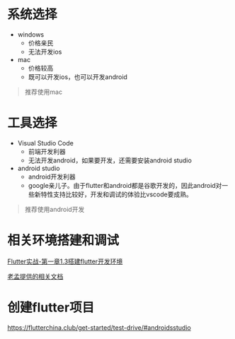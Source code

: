 <!--
 * @Author: Li Ping
 * @Date: 2021-02-06 17:21:02
 * @LastEditors: Li Ping
 * @LastEditTime: 2021-02-06 21:24:53
-->
# 系统选择
  - windows 
    * 价格亲民
    * 无法开发ios
  - mac
    * 价格较高
    * 既可以开发ios，也可以开发android
  > 推荐使用mac

# 工具选择
  - Visual Studio Code
    * 前端开发利器
    * 无法开发android，如果要开发，还需要安装android studio
  - android studio
    * android开发利器
    * google亲儿子。由于flutter和android都是谷歌开发的，因此android对一些新特性支持比较好，开发和调试的体验比vscode要成熟。
  > 推荐使用android开发

# 相关环境搭建和调试
[Flutter实战-第一章1.3搭建flutter开发环境](https://book.flutterchina.club/chapter1/install_flutter.html)    

[老孟提供的相关文档](https://flutter.cn/docs/get-started/install)    

# 创建flutter项目
https://flutterchina.club/get-started/test-drive/#androidsstudio
  